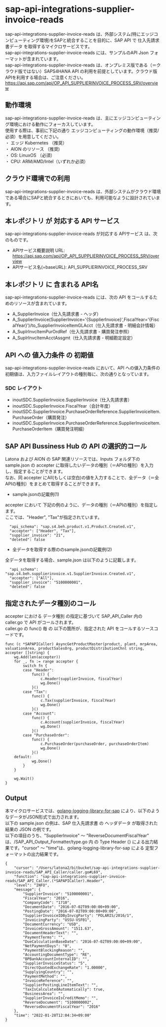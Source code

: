 # sap-api-integrations-supplier-invoice-reads
sap-api-integrations-supplier-invoice-reads は、外部システム(特にエッジコンピューティング環境)をSAPと統合することを目的に、SAP API で 仕入先請求書データ を取得するマイクロサービスです。    
sap-api-integrations-supplier-invoice-reads には、サンプルのAPI Json フォーマットが含まれています。   
sap-api-integrations-supplier-invoice-reads は、オンプレミス版である（＝クラウド版ではない）SAPS4HANA API の利用を前提としています。クラウド版APIを利用する場合は、ご注意ください。   
https://api.sap.com/api/OP_API_SUPPLIERINVOICE_PROCESS_SRV/overview

## 動作環境  
sap-api-integrations-supplier-invoice-reads は、主にエッジコンピューティング環境における動作にフォーカスしています。  
使用する際は、事前に下記の通り エッジコンピューティングの動作環境（推奨/必須）を用意してください。  
・ エッジ Kubernetes （推奨）    
・ AION のリソース （推奨)    
・ OS: LinuxOS （必須）    
・ CPU: ARM/AMD/Intel（いずれか必須）    

## クラウド環境での利用
sap-api-integrations-supplier-invoice-reads は、外部システムがクラウド環境である場合にSAPと統合するときにおいても、利用可能なように設計されています。  

## 本レポジトリ が 対応する API サービス
sap-api-integrations-supplier-invoice-reads が対応する APIサービス は、次のものです。

* APIサービス概要説明 URL: https://api.sap.com/api/OP_API_SUPPLIERINVOICE_PROCESS_SRV/overview  
* APIサービス名(=baseURL): API_SUPPLIERINVOICE_PROCESS_SRV

## 本レポジトリ に 含まれる API名
sap-api-integrations-supplier-invoice-reads には、次の API をコールするためのリソースが含まれています。  

* A_SupplierInvoice（仕入先請求書 - ヘッダ）
* A_SupplierInvoice(SupplierInvoice='{SupplierInvoice}',FiscalYear='{FiscalYear}')/to_SupplierInvoiceItemGLAcct（仕入先請求書 - 明細会計情報）
* A_SuplrInvcItemPurOrdRef（仕入先請求書 - 購買発注参照）
* A_SuplrInvcItemAcctAssgmt（仕入先請求書 - 明細勘定設定）

## API への 値入力条件 の 初期値
sap-api-integrations-supplier-invoice-reads において、API への値入力条件の初期値は、入力ファイルレイアウトの種別毎に、次の通りとなっています。  

### SDC レイアウト

* inoutSDC.SupplierInvoice.SupplierInvoice（仕入先請求書）
* inoutSDC.SupplierInvoice.FiscalYear（会計年度）
* inoutSDC.SupplierInvoice.PurchaseOrderReference.SupplierInvoiceItem.PurchaseOrder（購買発注）
* inoutSDC.SupplierInvoice.PurchaseOrderReference.SupplierInvoiceItem.PurchaseOrderItem（購買発注明細）

## SAP API Bussiness Hub の API の選択的コール

Latona および AION の SAP 関連リソースでは、Inputs フォルダ下の sample.json の accepter に取得したいデータの種別（＝APIの種別）を入力し、指定することができます。  
なお、同 accepter にAll(もしくは空白)の値を入力することで、全データ（＝全APIの種別）をまとめて取得することができます。  

* sample.jsonの記載例(1)  

accepter において 下記の例のように、データの種別（＝APIの種別）を指定します。  
ここでは、"Header", "Tax"が指定されています。    
  
```
  "api_schema": "sap.s4.beh.product.v1.Product.Created.v1",
  "accepter": ["Header", "Tax"],
  "supplier_invoice": "21",
  "deleted": false
```
  
* 全データを取得する際ののsample.jsonの記載例(2)  

全データを取得する場合、sample.json は以下のように記載します。  

```
  "api_schema": "sap.s4.beh.supplierinvoice.v1.SupplierInvoice.Created.v1",
  "accepter": ["All"],
  "supplier_invoice": "5100000001",
  "deleted": false
```
## 指定されたデータ種別のコール

accepter における データ種別 の指定に基づいて SAP_API_Caller 内の caller.go で API がコールされます。  
caller.go の func() 毎 の 以下の箇所が、指定された API をコールするソースコードです。  

```
func (c *SAPAPICaller) AsyncGetProductMaster(product, plant, mrpArea, valuationArea, productSalesOrg, productDistributionChnl string, accepter []string) {
	wg.Add(len(accepter))
	for _, fn := range accepter {
		switch fn {
		case "Header":
			func() {
				c.Header(supplierInvoice, fiscalYear)
				wg.Done()
			}()
		case "Tax":
			func() {
				c.Tax(supplierInvoice, fiscalYear)
				wg.Done()
			}()
		case "Account":
			func() {
				c.Account(supplierInvoice, fiscalYear)
				wg.Done()
			}()
		case "PurchaseOrder":
			func() {
				c.PurchaseOrder(purchaseOrder, purchaseOrderItem)
				wg.Done()
			}()
	default:
			wg.Done()
		}
	}

	wg.Wait()
}
```
## Output  
本マイクロサービスでは、[golang-logging-library-for-sap](https://github.com/latonaio/golang-logging-library-for-sap) により、以下のようなデータがJSON形式で出力されます。  
以下の sample.json の例は、SAP 仕入先請求書 の ヘッダデータ が取得された結果の JSON の例です。  
以下の項目のうち、"SupplierInvoice" ～ "ReverseDocumentFiscalYear" は、/SAP_API_Output_Formatter/type.go 内 の Type Header {} による出力結果です。"cursor" ～ "time"は、golang-logging-library-for-sap による 定型フォーマットの出力結果です。  

```
{
	"cursor": "/Users/latona2/bitbucket/sap-api-integrations-supplier-invoice-reads/SAP_API_Caller/caller.go#L69",
	"function": "sap-api-integrations-supplier-invoice-reads/SAP_API_Caller.(*SAPAPICaller).Header",
	"level": "INFO",
	"message": {
		"SupplierInvoice": "5100000001",
		"FiscalYear": "2016",
		"CompanyCode": "1710",
		"DocumentDate": "2016-07-02T09:00:00+09:00",
		"PostingDate": "2016-07-02T09:00:00+09:00",
		"SupplierInvoiceIDByInvcgParty": "POLARIS/2016/1",
		"InvoicingParty": "USSU-VSF01",
		"DocumentCurrency": "USD",
		"InvoiceGrossAmount": "1511.63",
		"DocumentHeaderText": "",
		"PaymentTerms": "",
		"DueCalculationBaseDate": "2016-07-02T09:00:00+09:00",
		"NetPaymentDays": "0",
		"PaymentBlockingReason": "",
		"AccountingDocumentType": "RE",
		"BPBankAccountInternalID": "",
		"SupplierInvoiceStatus": "5",
		"DirectQuotedExchangeRate": "1.00000",
		"SupplyingCountry": "",
		"PaymentMethod": "",
		"InvoiceReference": "",
		"SupplierPostingLineItemText": "",
		"TaxIsCalculatedAutomatically": true,
		"BusinessArea": "",
		"SupplierInvoiceIsCreditMemo": "",
		"ReverseDocument": "5100000002",
		"ReverseDocumentFiscalYear": "2016"
	},
	"time": "2022-01-28T12:04:34+09:00"
}
```
